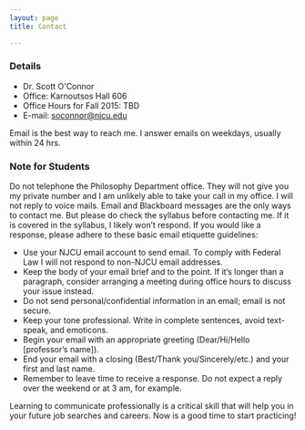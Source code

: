 ```yaml
---
layout: page
title: Contact

---
```

###  Details

+ Dr. Scott O'Connor 
+ Office: Karnoutsos Hall 606
+ Office Hours for Fall 2015: TBD
+ E-mail: <soconnor@njcu.edu>

Email is the best way to reach me. I answer emails on weekdays, usually within 24 hrs.


### Note for Students

Do not telephone the Philosophy Department office. They will not give you my private number and I am unlikely able to take your call in my office. I will not reply to voice mails. Email and Blackboard messages are the only ways to contact me.
But please do check the syllabus before contacting me. If it is covered in the syllabus, I likely won’t respond. If you would like a response, please adhere to these basic email etiquette guidelines:

+ Use your NJCU email account to send email. To comply with Federal Law I will not respond to non-NJCU email addresses. 
+  Keep the body of your email brief and to the point. If it’s longer than a paragraph, consider arranging a meeting during office hours to discuss your issue instead.
+ Do not send personal/confidential information in an email; email is not secure.
+ Keep your tone professional. Write in complete sentences, avoid text-speak, and emoticons. 
+ Begin your email with an appropriate greeting (Dear/Hi/Hello [professor’s name]).
+ End your email with a closing (Best/Thank you/Sincerely/etc.) and your first and last name.
+ Remember to leave time to receive a response. Do not expect a reply over the weekend or at 3 am, for example.

Learning to communicate professionally is a critical skill that will help you in your future job searches and careers. Now is a good time to start practicing!